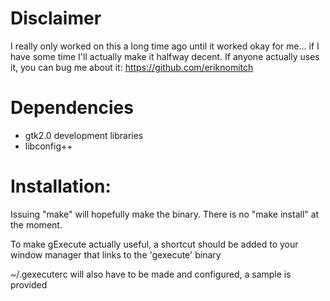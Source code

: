 Disclaimer
==========
I really only worked on this a long time ago until it worked okay for me... if I have some time I'll actually make it halfway decent.  If anyone actually uses it, you can bug me about it: https://github.com/eriknomitch

Dependencies
=============
* gtk2.0 development libraries
* libconfig++

Installation:
==
Issuing "make" will hopefully make the binary. There is no "make install" at the moment.

To make gExecute actually useful, a shortcut should be added to your window manager that links to the 'gexecute' binary

~/.gexecuterc will also have to be made and configured, a sample is provided 
